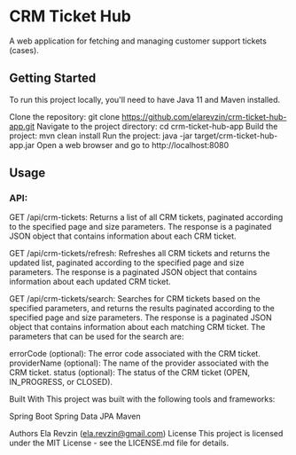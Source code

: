 # CRM Ticket Hub
A web application for fetching and managing customer support tickets (cases).

## Getting Started
To run this project locally, you'll need to have Java 11 and Maven installed.

Clone the repository: git clone https://github.com/elarevzin/crm-ticket-hub-app.git
Navigate to the project directory: cd crm-ticket-hub-app
Build the project: mvn clean install
Run the project: java -jar target/crm-ticket-hub-app.jar
Open a web browser and go to http://localhost:8080

## Usage
### API:
GET /api/crm-tickets: Returns a list of all CRM tickets, paginated according to the specified page and size parameters. The response is a paginated JSON object that contains information about each CRM ticket.

GET /api/crm-tickets/refresh: Refreshes all CRM tickets and returns the updated list, paginated according to the specified page and size parameters. The response is a paginated JSON object that contains information about each updated CRM ticket.

GET /api/crm-tickets/search: Searches for CRM tickets based on the specified parameters, and returns the results paginated according to the specified page and size parameters. The response is a paginated JSON object that contains information about each matching CRM ticket. The parameters that can be used for the search are:

errorCode (optional): The error code associated with the CRM ticket.
providerName (optional): The name of the provider associated with the CRM ticket.
status (optional): The status of the CRM ticket (OPEN, IN_PROGRESS, or CLOSED).

Built With
This project was built with the following tools and frameworks:

Spring Boot
Spring Data JPA
Maven

Authors
Ela Revzin (ela.revzin@gmail.com)
License
This project is licensed under the MIT License - see the LICENSE.md file for details.
